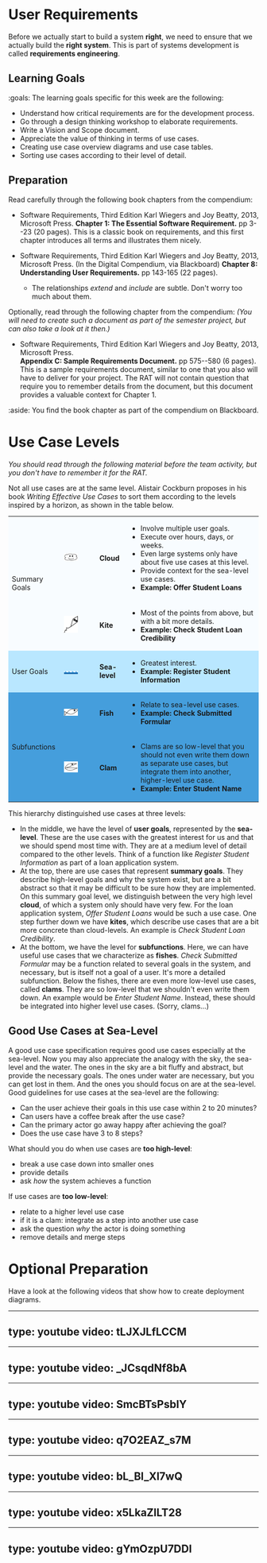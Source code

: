 # User Requirements

Before we actually start to build a system **right**, we need to ensure that we actually build the **right system**. 
This is part of systems development is called **requirements engineering**.


## Learning Goals

:goals: The learning goals specific for this week are the following:

- Understand how critical requirements are for the development process.
- Go through a design thinking workshop to elaborate requirements.
- Write a Vision and Scope document.
- Appreciate the value of thinking in terms of use cases.
- Creating use case overview diagrams and use case tables.
- Sorting use cases according to their level of detail.


## Preparation

Read carefully through the following book chapters from the compendium:

* Software Requirements, Third Edition Karl Wiegers and Joy Beatty, 2013, Microsoft Press. 
**Chapter 1: The Essential Software Requirement.** pp 3--23 (20 pages). 
This is a classic book on requirements, and this first chapter introduces all terms and illustrates them nicely.

* Software Requirements, Third Edition Karl Wiegers and Joy Beatty, 2013, Microsoft Press. (In the Digital Compendium, via Blackboard) **Chapter 8: Understanding User Requirements.** pp 143-165 (22 pages). 
  * The relationships _extend_ and _include_ are subtle. Don't worry too much about them.


Optionally, read through the following chapter from the compendium: _(You will need to create such a document as part of the semester project, but can also take a look at it then.)_

* Software Requirements, Third Edition Karl Wiegers and Joy Beatty, 2013, Microsoft Press.  
**Appendix C: Sample Requirements Document.** pp 575--580 (6 pages).
This is a sample requirements document, similar to one that you also will have to deliver for your project. 
The RAT will not contain question that require you to remember details from the document, but this document provides a valuable context for Chapter 1.

:aside: You find the book chapter as part of the compendium on Blackboard.



# Use Case Levels

_You should read through the following material before the team activity, but you don't have to remember it for the RAT._

Not all use cases are at the same level. Alistair Cockburn proposes in his book _Writing Effective Use Cases_ to sort them according to the levels inspired by a horizon, as shown in the table below. 


<div>
<table class="table">
<tr style="background-color: #F8FCFF">
    <td rowspan="2">Summary Goals</td>
    <td><img src="figures/use-cases/use-case-cloud.png" width="50%"></img></td>
    <td><b>Cloud</b></td>
    <td>
        <ul>
            <li>Involve multiple user goals.</li>
            <li>Execute over hours, days, or weeks.</li>
            <li>Even large systems only have about five use cases at this level.</li>
            <li>Provide context for the sea-level use cases.</li>
            <li><b>Example: Offer Student Loans</b></li>
        </ul>
    </td>
</tr>
<tr style="background-color: #F8FCFF">
    <td><img src="figures/use-cases/use-case-kite.png" width="50%"></img></td>
    <td><b>Kite</b></td>
    <td>
        <ul>
            <li>Most of the points from above, but with a bit more details.</li>
            <li><b>Example: Check Student Loan Credibility</b></li>
        </ul>
    </td>
</tr>
<tr style="background-color: #B9E7FF">
    <td rowspan="1">User Goals</td>
    <td><img src="figures/use-cases/use-case-horizon.png" width="50%"></img></td>
    <td><b>Sea-level</b></td>
    <td>
        <ul>
            <li>Greatest interest.</li>
            <li><b>Example: Register Student Information</b></li>
        </ul>
    </td>
</tr>
<tr style="background-color: #459EDC">
    <td rowspan="2">Subfunctions</td>
    <td><img src="figures/use-cases/use-case-fish.png" width="50%"></img></td>
    <td><b>Fish</b></td>
    <td>
        <ul>
            <li>Relate to sea-level use cases.</li>
            <li><b>Example: Check Submitted Formular</b></li>
        </ul>
    </td>
</tr>
<tr style="background-color: #459EDC">
    <td><img src="figures/use-cases/use-case-clam.png" width="50%"></img></td>
    <td><b>Clam</b></td>
    <td>
        <ul>
            <li>Clams are so low-level that you should not even write them down as separate use cases, but integrate them into another, higher-level use case.</li>
            <li><b>Example: Enter Student Name</b></li>
        </ul>
        </td>
</tr>
</table>
</div>


This hierarchy distinguished use cases at three levels: 

* In the middle, we have the level of **user goals**, represented by the **sea-level**. These are the use cases with the greatest interest for us and that we should spend most time with. They are at a medium level of detail compared to the other levels. Think of a function like _Register Student Information_ as part of a loan application system.
* At the top, there are use cases that represent **summary goals**. They describe high-level goals and why the system exist, but are a bit abstract so that it may be difficult to be sure how they are implemented. On this summary goal level, we distinguish between the very high level **cloud**, of which  a system only should have very few. For the loan application system, _Offer Student Loans_ would be such a use case. One step further down we have **kites**, which describe use cases that are a bit more concrete than cloud-levels. An example is _Check Student Loan Credibility_. 
* At the bottom, we have the level for **subfunctions**. Here, we can have useful use cases that we characterize as **fishes**. _Check Submitted Formular_ may be a function related to several goals in the system, and necessary, but is itself not a goal of a user. It's more a detailed subfunction. Below the fishes, there are even more low-level use cases, called **clams**. They are so low-level that we shouldn't even write them down. An example would be _Enter Student Name_. Instead, these should be integrated into higher level use cases. (Sorry, clams...)  



## Good Use Cases at Sea-Level

A good use case specification requires good use cases especially at the sea-level. Now you may also appreciate the analogy with the sky, the sea-level and the water. The ones in the sky are a bit fluffy and abstract, but provide the necessary goals. The ones under water are necessary, but you can get lost in them. And the ones you should focus on are at the sea-level. Good guidelines for use cases at the sea-level are the following:

* Can the user achieve their goals in this use case within 2 to 20 minutes?
* Can users have a coffee break after the use case?
* Can the primary actor go away happy after achieving the goal?
* Does the use case have 3 to 8 steps?

What should you do when use cases are **too high-level**:

- break a use case down into smaller ones
- provide details
- ask _how_ the system achieves a function

If use cases are **too low-level**:

- relate to a higher level use case
- if it is a clam: integrate as a step into another use case
- ask the question *why* the actor is doing something
- remove details and merge steps


# Optional Preparation

Have a look at the following videos that show how to create deployment diagrams.

---
type: youtube
video: tLJXJLfLCCM
---

---
type: youtube
video: _JCsqdNf8bA
---

---
type: youtube
video: SmcBTsPsbIY
---

---
type: youtube
video: q7O2EAZ_s7M
---

---
type: youtube
video: bL_Bl_Xl7wQ
---

---
type: youtube
video: x5LkaZlLT28
---

---
type: youtube
video: gYmOzpU7DDI
---